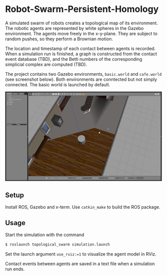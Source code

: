 # Robot-Swarm-Persistent-Homology
A simulated swarm of robots creates a topological map of its environment. The robotic agents are represented by white spheres in the Gazebo environment. The agents move freely in the x-y-plane. They are subject to random pushes, so they perform a Brownian motion.

The location and timestamp of each contact between agents is recorded. When a simulation run is finished, a graph is constructed from the contact event database (TBD), and the Betti numbers of the corresponding simplicial complex are computed (TBD).

The project contains two Gazebo environments, `basic.world` and `cafe.world` (see screenshot below). Both environments are conntected but not simply connected. The basic world is launched by default.

![Gazebo screenshot.](./screenshot_gazebo.png)

## Setup
Install ROS, Gazebo and x-term. Use `catkin_make` to build the ROS package.

## Usage
Start the simulation with the command

``` bash
$ roslaunch topological_swarm simulation.launch
```
Set the launch argument `use_rviz:=1` to visualize the agent model in RViz.

Contact events between agents are saved in a text file when a simulation run ends.
